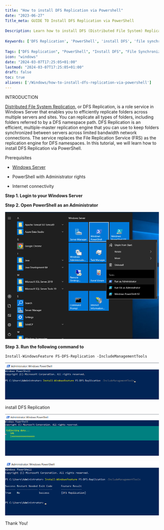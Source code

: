 ```yaml
---
title: "How to install DFS Replication via Powershell"
date: "2023-06-27"
Title_meta: GUIDE TO Install DFS Replication via PowerShell

Description: Learn how to install DFS (Distributed File System) Replication using PowerShell with this comprehensive guide. Follow step-by-step instructions to configure DFS Replication, synchronize data between servers, and manage replication groups efficiently on your Windows Server environment.

Keywords: ['DFS Replication', 'PowerShell', 'install DFS', 'file synchronization', 'server management', 'data replication']

Tags: ["DFS Replication", "PowerShell", "Install DFS", "File Synchronization", "Server Management", "Data Replication"]
icon: "windows"
date: "2024-03-07T17:25:05+01:00"
lastmod: "2024-03-07T17:25:05+01:00" 
draft: false
toc: true
aliases: ['/Windows/how-to-install-dfs-replication-via-powershell']
---
```


INTRODUCTION

[Distributed File System Replication](https://learn.microsoft.com/en-us/windows-server/storage/dfs-replication/dfsr-overview), or DFS Replication, is a role service in Windows Server that enables you to efficiently replicate folders across multiple servers and sites. You can replicate all types of folders, including folders referred to by a DFS namespace path. DFS Replication is an efficient, multiple-master replication engine that you can use to keep folders synchronized between servers across limited bandwidth network connections. The service replaces the File Replication Service (FRS) as the replication engine for DFS namespaces. In this tutorial, we will learn how to install DFS Replication via PowerShell.

Prerequisites

- [Windows Server](https://utho.com/docs/tutorial/how-to-install-active-directory-domain-service-on-windows-server/?preview_id=11159&preview_nonce=171803715d&preview=true)

- PowerShell with Administrator rights

- Internet connectivity

**Step 1. Login to your Windows Server**

**Step 2. Open PowerShell as an Administrator**

![install DFS Replication](images/Screenshot_11-30.png)

**Step 3. Run the following command to**

```
Install-WindowsFeature FS-DFS-Replication -IncludeManagementTools
```

![](images/Screenshot_11-31.png)

install DFS Replication

![install DFS Replication](images/Screenshot_12-19.png)

![install DFS Replication](images/Screenshot_13-14.png)

Thank You!
